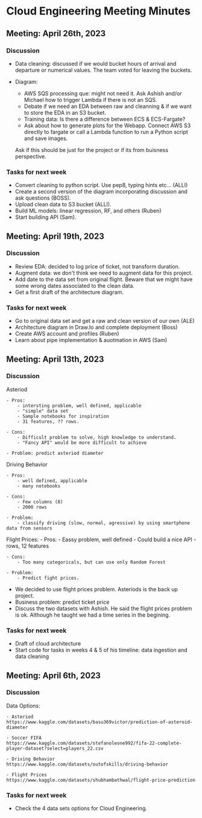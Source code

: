 # Cloud Engineering Meeting Minutes

## Meeting: April 26th, 2023

### Discussion

- Data cleaning: discussed if we would bucket hours of arrival and departure or numerical values. The team voted for leaving the buckets. 
	
- Diagram: 
	- AWS SQS processing que: might not need it. Ask Ashish and/or Michael how to trigger Lambda if there is not an SQS. 
	- Debate if we need an EDA between raw and cleanning & if we want to store the EDA in an S3 bucket. 
	- Training data: Is there a difference between ECS & ECS-Fargate? 
	- Ask about how to generate plots for the Webapp. Connect AWS S3 directly to fargate or call a Lambda function to run a Python script and save images.
	
	Ask if this should be just for the project or if its from buisness perspective. 

### Tasks for next week
- Convert cleaning to python script. Use pep8, typing hints etc... (ALLI)
- Create a second version of the diagram incorporating discussion and ask questions (BOSS). 
- Upload clean data to S3 bucket (ALLI). 
- Build ML models: linear regression, RF, and others (Ruben)
- Start building API (Sam). 


## Meeting: April 19th, 2023

### Discussion

- Review EDA: decided to log price of ticket, not transform duration.  
- Augment data: we don't think we need to augment data for this project. 
- Add date to the data set from original flight. Beware that we might have some wrong dates associated to the clean data. 
- Get a first draft of the architecture diagram. 

### Tasks for next week

- Go to original data set and get a raw and clean version of our own (ALE) 
- Architecture diagram in Draw.Io and complete deployment (Boss)
- Create AWS account and profiles (Ruben)
- Learn about pipe implementation & auotmation in AWS (Sam)

## Meeting: April 13th, 2023

### Discussion

Asteriod

	- Pros: 
		- intersting problem, well defined, applicable
		- "simple" data set
		- Sample notebooks for inspiration
		- 31 features, ?? rows.

	- Cons: 
		- Difficult problem to solve, high knowledge to understand. 
		- "Fancy API" would be more difficult to achieve

	- Problem: predict asteriod diameter


Driving Behavior 

	- Pros: 
		- well defined, applicable
		- many notebooks 

	- Cons: 
		- Few columns (8)
		- 2000 rows

	- Problem: 
		- classify driving (slow, normal, agressive) by using smartphone data from sensors 


Flight Prices: 
	- Pros:
		- Eassy problem, well defined 
		- Could build a nice API
		-  rows, 12 features

	- Cons:
		- Too many categoricals, but can use only Random Forest

	- Problem: 
		- Predict fight prices. 


- We decided to use flight prices problem. Asteriods is the back up project. 
- Business problem: predict ticket price 
- Discuss the two datasets with Ashish. He said the flight prices problem is ok. Although he taught we had a time series in the begining. 

### Tasks for next week

- Draft of cloud architecture
- Start code for tasks in weeks 4 & 5 of his timeline: data ingestion and data cleaning


## Meeting: April 6th, 2023

### Discussion

Data Options:
 
	- Asteriod 
	https://www.kaggle.com/datasets/basu369victor/prediction-of-asteroid-diameter

	- Soccer FIFA
	https://www.kaggle.com/datasets/stefanoleone992/fifa-22-complete-player-dataset?select=players_22.csv

	- Driving Behavior
	https://www.kaggle.com/datasets/outofskills/driving-behavior

	- Flight Prices
	https://www.kaggle.com/datasets/shubhambathwal/flight-price-prediction

### Tasks for next week
- Check the 4 data sets options for Cloud Engineering.


